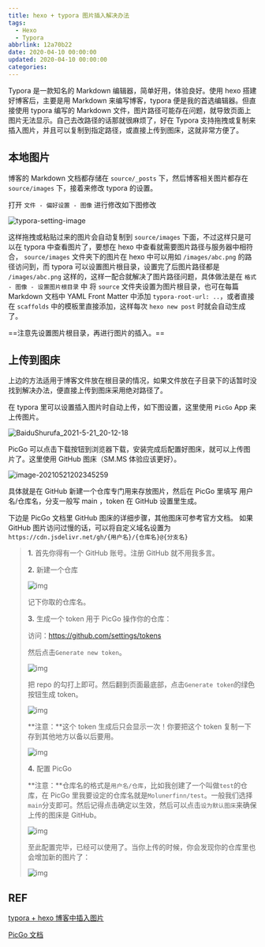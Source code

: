 ```yaml
---
title: hexo + typora 图片插入解决办法
tags:
  - Hexo
  - Typora
abbrlink: 12a70b22
date: 2020-04-10 00:00:00
updated: 2020-04-10 00:00:00
categories:
---
```


Typora 是一款知名的 Markdown 编辑器，简单好用，体验良好。使用 hexo 搭建好博客后，主要是用 Markdown 来编写博客，typora 便是我的首选编辑器。但直接使用 typora 编写的 Markdown 文件，图片路径可能存在问题，就导致页面上图片无法显示。自己去改路径的话那就很麻烦了，好在  Typora 支持拖拽或复制来插入图片，并且可以复制到指定路径，或直接上传到图床，这就非常方便了。

<!-- more -->

## 本地图片

博客的 Markdown 文档都存储在 `source/_posts` 下，然后博客相关图片都存在 `source/images` 下，接着来修改 typora 的设置。

打开 `文件 - 偏好设置 - 图像` 进行修改如下图修改

![typora-setting-image](https://cdn.jsdelivr.net/gh/asadahimeka/withpicbed@pic/images/20210521195323.png)

这样拖拽或粘贴过来的图片会自动复制到 `source/images` 下面，不过这样只是可以在 typora 中查看图片了，要想在 hexo 中查看就需要图片路径与服务器中相符合， `source/images` 文件夹下的图片在 hexo 中可以用如 `/images/abc.png` 的路径访问到，而 typora 可以设置图片根目录，设置完了后图片路径都是 `/images/abc.png` 这样的，这样一配合就解决了图片路径问题，具体做法是在 `格式 - 图像 - 设置图片根目录` 中 将 `source` 文件夹设置为图片根目录，也可在每篇 Markdown 文档中 YAML Front Matter 中添加 `typora-root-url: ..`，或者直接在 `scaffolds` 中的模板里直接添加，这样每次 `hexo new post` 时就会自动生成了。

==注意先设置图片根目录，再进行图片的插入。==

## 上传到图床

上边的方法适用于博客文件放在根目录的情况，如果文件放在子目录下的话暂时没找到解决办法，便直接上传到图床采用绝对路径了。

在 typora 里可以设置插入图片时自动上传，如下图设置，这里使用 `PicGo` App 来上传图片。

![BaiduShurufa_2021-5-21_20-12-18](https://cdn.jsdelivr.net/gh/asadahimeka/withpicbed@pic/images/20210521201909.png)

PicGo 可以点击下载按钮到浏览器下载，安装完成后配置好图床，就可以上传图片了。这里使用 GitHub 图床（SM.MS 体验应该更好）。

![image-20210521202345259](https://cdn.jsdelivr.net/gh/asadahimeka/withpicbed@pic/images/20210521202345.png)

具体就是在 GitHub 新建一个仓库专门用来存放图片，然后在 PicGo 里填写 用户名/仓库名，分支一般写 main ，token 在 GitHub 设置里生成。

下边是 PicGo 文档里 GitHub 图床的详细步骤，其他图床可参考官方文档。
如果 GitHub 图片访问过慢的话，可以将自定义域名设置为 `https://cdn.jsdelivr.net/gh/{用户名}/{仓库名}@{分支名}`

> **1.** 首先你得有一个 GitHub 账号。注册 GitHub 就不用我多言。
>
> **2.** 新建一个仓库
>
> ![img](https://cdn.jsdelivr.net/gh/Molunerfinn/test@master/picgo/create_new_repo.png)
>
> 记下你取的仓库名。
>
> **3.** 生成一个 token 用于 PicGo 操作你的仓库：
>
> 访问：https://github.com/settings/tokens
>
> 然后点击`Generate new token`。
>
> ![img](https://cdn.jsdelivr.net/gh/Molunerfinn/test@master/picgo/generate_new_token.png)
>
> 把 repo 的勾打上即可。然后翻到页面最底部，点击`Generate token`的绿色按钮生成 token。
>
> ![img](https://cdn.jsdelivr.net/gh/Molunerfinn/test@master/picgo/20180508210435.png)
>
> **注意：**这个 token 生成后只会显示一次！你要把这个 token 复制一下存到其他地方以备以后要用。
>
> ![img](https://cdn.jsdelivr.net/gh/Molunerfinn/test@master/picgo/copy_token.png)
>
> **4.** 配置 PicGo
>
> **注意：**仓库名的格式是`用户名/仓库`，比如我创建了一个叫做`test`的仓库，在 PicGo 里我要设定的仓库名就是`Molunerfinn/test`。一般我们选择`main`分支即可。然后记得点击确定以生效，然后可以点击`设为默认图床`来确保上传的图床是 GitHub。
>
> ![img](https://cdn.jsdelivr.net/gh/Molunerfinn/test@master/picgo/setup_github.png)
>
> 至此配置完毕，已经可以使用了。当你上传的时候，你会发现你的仓库里也会增加新的图片了：
>
> ![img](https://cdn.jsdelivr.net/gh/Molunerfinn/test@master/picgo/success.png)

## REF

[typora + hexo 博客中插入图片](https://blog.csdn.net/qq_32623363/article/details/100524856)

[PicGo 文档](https://picgo.github.io/PicGo-Doc/zh/guide/config.html)
